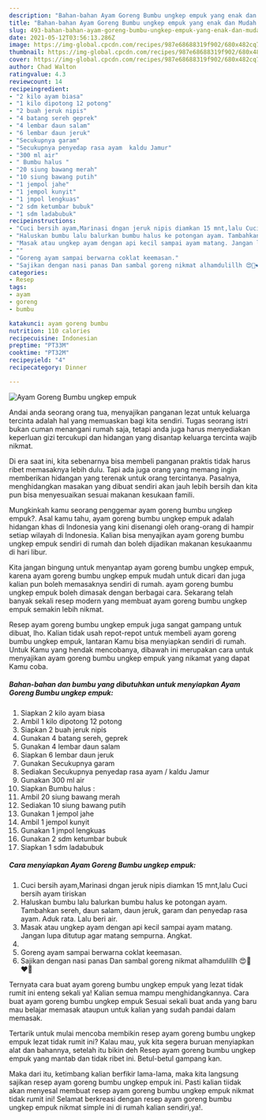 ```yaml
---
description: "Bahan-bahan Ayam Goreng Bumbu ungkep empuk yang enak dan Mudah Dibuat"
title: "Bahan-bahan Ayam Goreng Bumbu ungkep empuk yang enak dan Mudah Dibuat"
slug: 493-bahan-bahan-ayam-goreng-bumbu-ungkep-empuk-yang-enak-dan-mudah-dibuat
date: 2021-05-12T03:56:13.286Z
image: https://img-global.cpcdn.com/recipes/987e68688319f902/680x482cq70/ayam-goreng-bumbu-ungkep-empuk-foto-resep-utama.jpg
thumbnail: https://img-global.cpcdn.com/recipes/987e68688319f902/680x482cq70/ayam-goreng-bumbu-ungkep-empuk-foto-resep-utama.jpg
cover: https://img-global.cpcdn.com/recipes/987e68688319f902/680x482cq70/ayam-goreng-bumbu-ungkep-empuk-foto-resep-utama.jpg
author: Chad Walton
ratingvalue: 4.3
reviewcount: 14
recipeingredient:
- "2 kilo ayam biasa"
- "1 kilo dipotong 12 potong"
- "2 buah jeruk nipis"
- "4 batang sereh geprek"
- "4 lembar daun salam"
- "6 lembar daun jeruk"
- "Secukupnya garam"
- "Secukupnya penyedap rasa ayam  kaldu Jamur"
- "300 ml air"
- " Bumbu halus "
- "20 siung bawang merah"
- "10 siung bawang putih"
- "1 jempol jahe"
- "1 jempol kunyit"
- "1 jmpol lengkuas"
- "2 sdm ketumbar bubuk"
- "1 sdm ladabubuk"
recipeinstructions:
- "Cuci bersih ayam,Marinasi dngan jeruk nipis diamkan 15 mnt,lalu Cuci bersih ayam tiriskan"
- "Haluskan bumbu lalu balurkan bumbu halus ke potongan ayam. Tambahkan sereh, daun salam, daun jeruk, garam dan penyedap rasa ayam. Aduk rata. Lalu beri air."
- "Masak atau ungkep ayam dengan api kecil sampai ayam matang. Jangan lupa ditutup agar matang sempurna. Angkat."
- ""
- "Goreng ayam sampai berwarna coklat keemasan."
- "Sajikan dengan nasi panas Dan sambal goreng nikmat alhamdulillh 😍🥰❤️💋"
categories:
- Resep
tags:
- ayam
- goreng
- bumbu

katakunci: ayam goreng bumbu 
nutrition: 110 calories
recipecuisine: Indonesian
preptime: "PT33M"
cooktime: "PT32M"
recipeyield: "4"
recipecategory: Dinner

---
```



![Ayam Goreng Bumbu ungkep empuk](https://img-global.cpcdn.com/recipes/987e68688319f902/680x482cq70/ayam-goreng-bumbu-ungkep-empuk-foto-resep-utama.jpg)

Andai anda seorang orang tua, menyajikan panganan lezat untuk keluarga tercinta adalah hal yang memuaskan bagi kita sendiri. Tugas seorang istri bukan cuman menangani rumah saja, tetapi anda juga harus menyediakan keperluan gizi tercukupi dan hidangan yang disantap keluarga tercinta wajib nikmat.

Di era  saat ini, kita sebenarnya bisa membeli panganan praktis tidak harus ribet memasaknya lebih dulu. Tapi ada juga orang yang memang ingin memberikan hidangan yang terenak untuk orang tercintanya. Pasalnya, menghidangkan masakan yang dibuat sendiri akan jauh lebih bersih dan kita pun bisa menyesuaikan sesuai makanan kesukaan famili. 



Mungkinkah kamu seorang penggemar ayam goreng bumbu ungkep empuk?. Asal kamu tahu, ayam goreng bumbu ungkep empuk adalah hidangan khas di Indonesia yang kini disenangi oleh orang-orang di hampir setiap wilayah di Indonesia. Kalian bisa menyajikan ayam goreng bumbu ungkep empuk sendiri di rumah dan boleh dijadikan makanan kesukaanmu di hari libur.

Kita jangan bingung untuk menyantap ayam goreng bumbu ungkep empuk, karena ayam goreng bumbu ungkep empuk mudah untuk dicari dan juga kalian pun boleh memasaknya sendiri di rumah. ayam goreng bumbu ungkep empuk boleh dimasak dengan berbagai cara. Sekarang telah banyak sekali resep modern yang membuat ayam goreng bumbu ungkep empuk semakin lebih nikmat.

Resep ayam goreng bumbu ungkep empuk juga sangat gampang untuk dibuat, lho. Kalian tidak usah repot-repot untuk membeli ayam goreng bumbu ungkep empuk, lantaran Kamu bisa menyiapkan sendiri di rumah. Untuk Kamu yang hendak mencobanya, dibawah ini merupakan cara untuk menyajikan ayam goreng bumbu ungkep empuk yang nikamat yang dapat Kamu coba.

<!--inarticleads1-->

##### Bahan-bahan dan bumbu yang dibutuhkan untuk menyiapkan Ayam Goreng Bumbu ungkep empuk:

1. Siapkan 2 kilo ayam biasa
1. Ambil 1 kilo dipotong 12 potong
1. Siapkan 2 buah jeruk nipis
1. Gunakan 4 batang sereh, geprek
1. Gunakan 4 lembar daun salam
1. Siapkan 6 lembar daun jeruk
1. Gunakan Secukupnya garam
1. Sediakan Secukupnya penyedap rasa ayam / kaldu Jamur
1. Gunakan 300 ml air
1. Siapkan  Bumbu halus :
1. Ambil 20 siung bawang merah
1. Sediakan 10 siung bawang putih
1. Gunakan 1 jempol jahe
1. Ambil 1 jempol kunyit
1. Gunakan 1 jmpol lengkuas
1. Gunakan 2 sdm ketumbar bubuk
1. Siapkan 1 sdm ladabubuk




<!--inarticleads2-->

##### Cara menyiapkan Ayam Goreng Bumbu ungkep empuk:

1. Cuci bersih ayam,Marinasi dngan jeruk nipis diamkan 15 mnt,lalu Cuci bersih ayam tiriskan
1. Haluskan bumbu lalu balurkan bumbu halus ke potongan ayam. Tambahkan sereh, daun salam, daun jeruk, garam dan penyedap rasa ayam. Aduk rata. Lalu beri air.
1. Masak atau ungkep ayam dengan api kecil sampai ayam matang. Jangan lupa ditutup agar matang sempurna. Angkat.
1. 
1. Goreng ayam sampai berwarna coklat keemasan.
1. Sajikan dengan nasi panas Dan sambal goreng nikmat alhamdulillh 😍🥰❤️💋




Ternyata cara buat ayam goreng bumbu ungkep empuk yang lezat tidak rumit ini enteng sekali ya! Kalian semua mampu menghidangkannya. Cara buat ayam goreng bumbu ungkep empuk Sesuai sekali buat anda yang baru mau belajar memasak ataupun untuk kalian yang sudah pandai dalam memasak.

Tertarik untuk mulai mencoba membikin resep ayam goreng bumbu ungkep empuk lezat tidak rumit ini? Kalau mau, yuk kita segera buruan menyiapkan alat dan bahannya, setelah itu bikin deh Resep ayam goreng bumbu ungkep empuk yang mantab dan tidak ribet ini. Betul-betul gampang kan. 

Maka dari itu, ketimbang kalian berfikir lama-lama, maka kita langsung sajikan resep ayam goreng bumbu ungkep empuk ini. Pasti kalian tiidak akan menyesal membuat resep ayam goreng bumbu ungkep empuk nikmat tidak rumit ini! Selamat berkreasi dengan resep ayam goreng bumbu ungkep empuk nikmat simple ini di rumah kalian sendiri,ya!.


